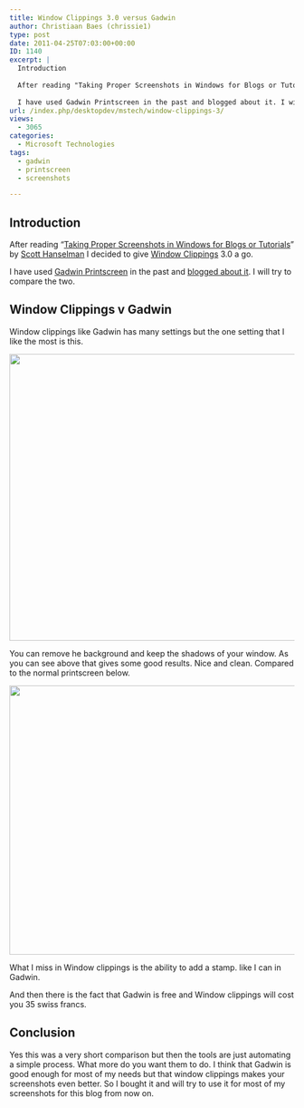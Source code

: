 ```yaml
---
title: Window Clippings 3.0 versus Gadwin
author: Christiaan Baes (chrissie1)
type: post
date: 2011-04-25T07:03:00+00:00
ID: 1140
excerpt: |
  Introduction
  
  After reading "Taking Proper Screenshots in Windows for Blogs or Tutorials" by Scott Hanselman I decided to give Windows Clippings 3.0 a go.
  
  I have used Gadwin Printscreen in the past and blogged about it. I will try to compare the tw&hellip;
url: /index.php/desktopdev/mstech/window-clippings-3/
views:
  - 3065
categories:
  - Microsoft Technologies
tags:
  - gadwin
  - printscreen
  - screenshots

---
```

## Introduction

After reading &#8220;[Taking Proper Screenshots in Windows for Blogs or Tutorials][1]&#8221; by [Scott Hanselman][2] I decided to give [Window Clippings][3] 3.0 a go.

I have used [Gadwin Printscreen][4] in the past and [blogged about it][5]. I will try to compare the two.

## Window Clippings v Gadwin

Window clippings like Gadwin has many settings but the one setting that I like the most is this.

<div class="image_block">
  <a href="https://lessthandot.z19.web.core.windows.net/wp-content/uploads/users/chrissie1/windowclippings/Windowsclippings.png?mtime=1303721044"><img alt="" src="https://lessthandot.z19.web.core.windows.net/wp-content/uploads/users/chrissie1/windowclippings/Windowsclippings.png?mtime=1303721044" width="625" height="506" /></a>
</div>

You can remove he background and keep the shadows of your window. As you can see above that gives some good results. Nice and clean. Compared to the normal printscreen below.

<div class="image_block">
  <a href="https://lessthandot.z19.web.core.windows.net/wp-content/uploads/users/chrissie1/windowclippings/Windowsclippings2.png?mtime=1303721288"><img alt="" src="https://lessthandot.z19.web.core.windows.net/wp-content/uploads/users/chrissie1/windowclippings/Windowsclippings2.png?mtime=1303721288" width="595" height="475" /></a>
</div>

What I miss in Window clippings is the ability to add a stamp. like I can in Gadwin. 

And then there is the fact that Gadwin is free and Window clippings will cost you 35 swiss francs. 

## Conclusion

Yes this was a very short comparison but then the tools are just automating a simple process. What more do you want them to do. I think that Gadwin is good enough for most of my needs but that window clippings makes your screenshots even better. So I bought it and will try to use it for most of my screenshots for this blog from now on.

 [1]: http://www.hanselman.com/blog/TakingProperScreenshotsInWindowsForBlogsOrTutorials.aspx
 [2]: http://www.hanselman.com
 [3]: http://windowclippings.com/
 [4]: http://www.gadwin.com/printscreen/
 [5]: /index.php/All/?p=1148